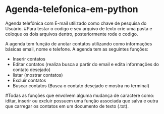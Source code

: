 # Agenda-telefonica-em-python
Agenda telefônica com E-mail utilizado como chave de pesquisa do Usuário.
#Para testar o codigo e seu arquivo de texto crie uma pasta e coloque os dois arquivos dentro, posteriormente rode o codigo.

A agenda tem função de anotar contatos utilizando como informações básicas email, nome e telefone. A agenda tem as seguintes funções:
- Inserir contatos
- Editar contatos (realiza busca a partir do email e edita informações do contato desejado)
- listar (mostrar contatos)
- Excluir contatos
- Buscar contatos (Busca o contato desejado e mostra no terminal)
 
#Todas as funções que envolvem alguma mudança de caractere como: iditar, inserir ou excluir possuem uma função associada que salva e outra que carregar os contatos em um documento de texto (.txt). 
